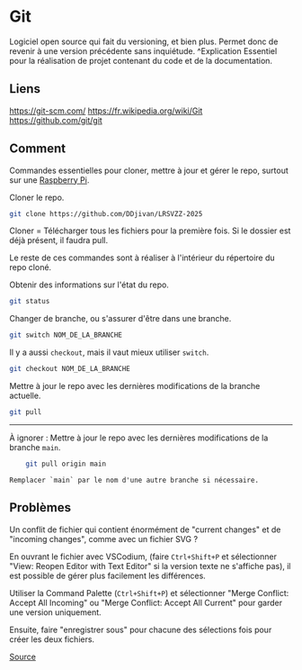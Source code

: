 # Git 
Logiciel open source qui fait du versioning, et bien plus. 
Permet donc de revenir à une version précédente sans inquiétude. ^Explication
Essentiel pour la réalisation de projet contenant du code et de la documentation. 

## Liens 
https://git-scm.com/ 
https://fr.wikipedia.org/wiki/Git 
https://github.com/git/git 

## Comment  
Commandes essentielles pour cloner, mettre à jour et gérer le repo, surtout sur une [Raspberry Pi](Raspberry%20Pi.md). 

Cloner le repo. 
```bash
git clone https://github.com/DDjivan/LRSVZZ-2025
```
Cloner = Télécharger tous les fichiers pour la première fois. Si le dossier est déjà présent, il faudra pull. 

Le reste de ces commandes sont à réaliser à l'intérieur du répertoire du repo cloné. 

Obtenir des informations sur l'état du repo. 
```bash
git status
```

Changer de branche, ou s'assurer d'être dans une branche. 
```bash
git switch NOM_DE_LA_BRANCHE
```
Il y a aussi `checkout`, mais il vaut mieux utiliser `switch`. 
```bash
git checkout NOM_DE_LA_BRANCHE
```

Mettre à jour le repo avec les dernières modifications de la branche actuelle. 
```bash
git pull
```

---

À ignorer : 
	Mettre à jour le repo avec les dernières modifications de la branche `main`. 
```bash
	git pull origin main
```
	Remplacer `main` par le nom d'une autre branche si nécessaire. 

## Problèmes 
Un conflit de fichier qui contient énormément de "current changes" et de "incoming changes", comme avec un fichier SVG ? 

En ouvrant le fichier avec VSCodium, (faire `Ctrl+Shift+P` et sélectionner "View: Reopen Editor with Text Editor" si la version texte ne s'affiche pas), il est possible de gérer plus facilement les différences. 

Utiliser la Command Palette (`Ctrl+Shift+P`) et sélectionner "Merge Conflict: Accept All Incoming" ou "Merge Conflict: Accept All Current" pour garder une version uniquement. 

Ensuite, faire "enregistrer sous" pour chacune des sélections fois pour créer les deux fichiers. 

[Source](https://stackoverflow.com/questions/52288120/how-can-i-accept-all-current-changes-in-vscode-at-once) 


